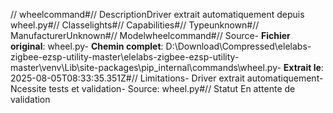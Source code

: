 // wheelcommand#// DescriptionDriver extrait automatiquement depuis wheel.py#// Classelights#// Capabilities#// Typeunknown#// ManufacturerUnknown#// Modelwheelcommand#// Source- **Fichier original**: wheel.py- **Chemin complet**: D:\Download\Compressed\elelabs-zigbee-ezsp-utility-master\elelabs-zigbee-ezsp-utility-master\venv\Lib\site-packages\pip\_internal\commands\wheel.py- **Extrait le**: 2025-08-05T08:33:35.351Z#// Limitations- Driver extrait automatiquement- Ncessite tests et validation- Source: wheel.py#// Statut En attente de validation